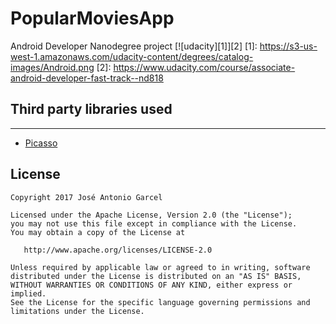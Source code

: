 # PopularMoviesApp
Android Developer Nanodegree project
[![udacity][1]][2]
[1]: https://s3-us-west-1.amazonaws.com/udacity-content/degrees/catalog-images/Android.png
[2]: https://www.udacity.com/course/associate-android-developer-fast-track--nd818


## Third party libraries used
-----------------------------
* [Picasso](http://square.github.io/picasso/)


License
-------
    Copyright 2017 José Antonio Garcel

    Licensed under the Apache License, Version 2.0 (the "License");
    you may not use this file except in compliance with the License.
    You may obtain a copy of the License at

       http://www.apache.org/licenses/LICENSE-2.0

    Unless required by applicable law or agreed to in writing, software
    distributed under the License is distributed on an "AS IS" BASIS,
    WITHOUT WARRANTIES OR CONDITIONS OF ANY KIND, either express or implied.
    See the License for the specific language governing permissions and
    limitations under the License.

